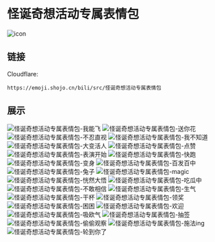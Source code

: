 # 怪诞奇想活动专属表情包
![icon](https://emoji.shojo.cn/bili/src/怪诞奇想活动专属表情包/icon.png)
## 链接
Cloudflare:
```
https://emoji.shojo.cn/bili/src/怪诞奇想活动专属表情包
```
## 展示
![怪诞奇想活动专属表情包-我能飞](https://emoji.shojo.cn/bili/src/怪诞奇想活动专属表情包/怪诞奇想活动专属表情包-我能飞.png)
![怪诞奇想活动专属表情包-送你花](https://emoji.shojo.cn/bili/src/怪诞奇想活动专属表情包/怪诞奇想活动专属表情包-送你花.png)
![怪诞奇想活动专属表情包-不忍直视](https://emoji.shojo.cn/bili/src/怪诞奇想活动专属表情包/怪诞奇想活动专属表情包-不忍直视.png)
![怪诞奇想活动专属表情包-我不知道](https://emoji.shojo.cn/bili/src/怪诞奇想活动专属表情包/怪诞奇想活动专属表情包-我不知道.png)
![怪诞奇想活动专属表情包-大变活人](https://emoji.shojo.cn/bili/src/怪诞奇想活动专属表情包/怪诞奇想活动专属表情包-大变活人.png)
![怪诞奇想活动专属表情包-点赞](https://emoji.shojo.cn/bili/src/怪诞奇想活动专属表情包/怪诞奇想活动专属表情包-点赞.png)
![怪诞奇想活动专属表情包-表演开始](https://emoji.shojo.cn/bili/src/怪诞奇想活动专属表情包/怪诞奇想活动专属表情包-表演开始.png)
![怪诞奇想活动专属表情包-快跑](https://emoji.shojo.cn/bili/src/怪诞奇想活动专属表情包/怪诞奇想活动专属表情包-快跑.png)
![怪诞奇想活动专属表情包-变身](https://emoji.shojo.cn/bili/src/怪诞奇想活动专属表情包/怪诞奇想活动专属表情包-变身.png)
![怪诞奇想活动专属表情包-百发百中](https://emoji.shojo.cn/bili/src/怪诞奇想活动专属表情包/怪诞奇想活动专属表情包-百发百中.png)
![怪诞奇想活动专属表情包-兔子](https://emoji.shojo.cn/bili/src/怪诞奇想活动专属表情包/怪诞奇想活动专属表情包-兔子.png)
![怪诞奇想活动专属表情包-magic](https://emoji.shojo.cn/bili/src/怪诞奇想活动专属表情包/怪诞奇想活动专属表情包-magic.png)
![怪诞奇想活动专属表情包-恍然大悟](https://emoji.shojo.cn/bili/src/怪诞奇想活动专属表情包/怪诞奇想活动专属表情包-恍然大悟.png)
![怪诞奇想活动专属表情包-吃瓜中](https://emoji.shojo.cn/bili/src/怪诞奇想活动专属表情包/怪诞奇想活动专属表情包-吃瓜中.png)
![怪诞奇想活动专属表情包-不敢相信](https://emoji.shojo.cn/bili/src/怪诞奇想活动专属表情包/怪诞奇想活动专属表情包-不敢相信.png)
![怪诞奇想活动专属表情包-生气](https://emoji.shojo.cn/bili/src/怪诞奇想活动专属表情包/怪诞奇想活动专属表情包-生气.png)
![怪诞奇想活动专属表情包-干杯](https://emoji.shojo.cn/bili/src/怪诞奇想活动专属表情包/怪诞奇想活动专属表情包-干杯.png)
![怪诞奇想活动专属表情包-领奖](https://emoji.shojo.cn/bili/src/怪诞奇想活动专属表情包/怪诞奇想活动专属表情包-领奖.png)
![怪诞奇想活动专属表情包-困困](https://emoji.shojo.cn/bili/src/怪诞奇想活动专属表情包/怪诞奇想活动专属表情包-困困.png)
![怪诞奇想活动专属表情包-欢迎](https://emoji.shojo.cn/bili/src/怪诞奇想活动专属表情包/怪诞奇想活动专属表情包-欢迎.png)
![怪诞奇想活动专属表情包-吸欧气](https://emoji.shojo.cn/bili/src/怪诞奇想活动专属表情包/怪诞奇想活动专属表情包-吸欧气.png)
![怪诞奇想活动专属表情包-抽签](https://emoji.shojo.cn/bili/src/怪诞奇想活动专属表情包/怪诞奇想活动专属表情包-抽签.png)
![怪诞奇想活动专属表情包-偷偷观察](https://emoji.shojo.cn/bili/src/怪诞奇想活动专属表情包/怪诞奇想活动专属表情包-偷偷观察.png)
![怪诞奇想活动专属表情包-施法ing](https://emoji.shojo.cn/bili/src/怪诞奇想活动专属表情包/怪诞奇想活动专属表情包-施法ing.png)
![怪诞奇想活动专属表情包-轮到你了](https://emoji.shojo.cn/bili/src/怪诞奇想活动专属表情包/怪诞奇想活动专属表情包-轮到你了.png)
